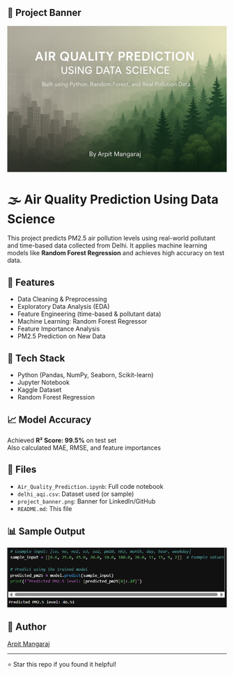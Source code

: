 ## 🚀 Project Banner 
![Project Banner](Banner.png)

# 🌫️ Air Quality Prediction Using Data Science

This project predicts PM2.5 air pollution levels using real-world pollutant and time-based data collected from Delhi. It applies machine learning models like **Random Forest Regression** and achieves high accuracy on test data.

## 📌 Features
- Data Cleaning & Preprocessing
- Exploratory Data Analysis (EDA)
- Feature Engineering (time-based & pollutant data)
- Machine Learning: Random Forest Regressor
- Feature Importance Analysis
- PM2.5 Prediction on New Data

## 🧪 Tech Stack
- Python (Pandas, NumPy, Seaborn, Scikit-learn)
- Jupyter Notebook
- Kaggle Dataset
- Random Forest Regression

## 📈 Model Accuracy
Achieved **R² Score: 99.5%** on test set  
Also calculated MAE, RMSE, and feature importances

## 📂 Files
- `Air_Quality_Prediction.ipynb`: Full code notebook
- `delhi_aqi.csv`: Dataset used (or sample)
- `project_banner.png`: Banner for LinkedIn/GitHub
- `README.md`: This file

## 📊 Sample Output
![PM2.5 Prediction Output](predicted_pm25_output.png)

## 🧠 Author
[Arpit Mangaraj](https://www.linkedin.com/in/arpit-mangaraj-894049256/)

---

⭐ Star this repo if you found it helpful!
